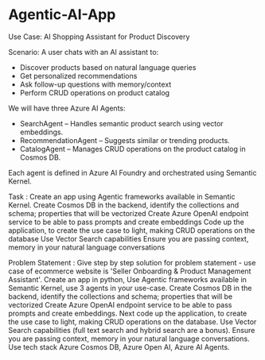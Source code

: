 # Agentic-AI-App
Use Case: AI Shopping Assistant for Product Discovery

Scenario: A user chats with an AI assistant to:
- Discover products based on natural language queries
- Get personalized recommendations
- Ask follow-up questions with memory/context
- Perform CRUD operations on product catalog

We will have three Azure AI Agents:
- SearchAgent – Handles semantic product search using vector embeddings.
- RecommendationAgent – Suggests similar or trending products.
- CatalogAgent – Manages CRUD operations on the product catalog in Cosmos DB.

Each agent is defined in Azure AI Foundry and orchestrated using Semantic Kernel.


Task : Create an app using Agentic frameworks available in Semantic Kernel.
Create Cosmos DB in the backend, identify the collections and schema; properties that will be vectorized
Create Azure OpenAI endpoint service to be able to pass prompts and create embeddings
Code up the application, to create the use case to light, making CRUD operations on the database
Use Vector Search capabilities
Ensure you are passing context, memory in your natural language conversations

Problem Statement : Give step by step solution for problem statement - use case of ecommerce website is 'Seller Onboarding & Product Management Assistant'. Create an app in python, Use Agentic frameworks available in Semantic Kernel,                                            use 3 agents in your use-case. Create Cosmos DB in the backend, identify the collections and schema; properties that will be vectorized Create Azure OpenAI endpoint service to be able to pass prompts and create embeddings. Next code up the application, to create the use case to light, making CRUD operations on the database. Use Vector Search capabilities (full text search and hybrid search are a bonus). Ensure you are passing context, memory in your natural language conversations. Use tech stack Azure Cosmos DB, Azure Open AI, Azure AI Agents.
